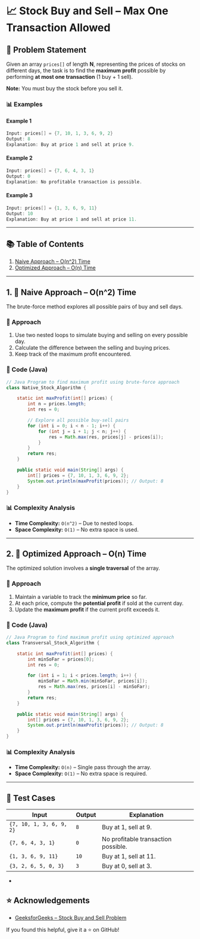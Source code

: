 # 📈 Stock Buy and Sell – Max One Transaction Allowed

## 📝 Problem Statement
Given an array `prices[]` of length **N**, representing the prices of stocks on different days, the task is to find the **maximum profit** possible by performing **at most one transaction** (1 buy + 1 sell).

**Note:** You must buy the stock before you sell it.

### 📊 Examples

#### Example 1
```java
Input: prices[] = {7, 10, 1, 3, 6, 9, 2}
Output: 8
Explanation: Buy at price 1 and sell at price 9.
```

#### Example 2
```java
Input: prices[] = {7, 6, 4, 3, 1}
Output: 0
Explanation: No profitable transaction is possible.
```

#### Example 3
```java
Input: prices[] = {1, 3, 6, 9, 11}
Output: 10
Explanation: Buy at price 1 and sell at price 11.
```

---

## 📚 Table of Contents

1. [Naive Approach – O(n^2) Time](#1-naive-approach)
2. [Optimized Approach – O(n) Time](#2-optimized-approach)

---

## 1. 🐢 Naive Approach – O(n^2) Time
The brute-force method explores all possible pairs of buy and sell days.

### 🧠 Approach
1. Use two nested loops to simulate buying and selling on every possible day.
2. Calculate the difference between the selling and buying prices.
3. Keep track of the maximum profit encountered.

### 📜 Code (Java)
```java
// Java Program to find maximum profit using brute-force approach
class Native_Stock_Algorithm {

    static int maxProfit(int[] prices) {
        int n = prices.length;
        int res = 0;

        // Explore all possible buy-sell pairs
        for (int i = 0; i < n - 1; i++) {
            for (int j = i + 1; j < n; j++) {
                res = Math.max(res, prices[j] - prices[i]);
            }
        }
        return res;
    }

    public static void main(String[] args) {
        int[] prices = {7, 10, 1, 3, 6, 9, 2};
        System.out.println(maxProfit(prices)); // Output: 8
    }
}
```

### 📊 Complexity Analysis
- **Time Complexity:** `O(n^2)` – Due to nested loops.
- **Space Complexity:** `O(1)` – No extra space is used.

---

## 2. 🚀 Optimized Approach – O(n) Time
The optimized solution involves a **single traversal** of the array.

### 🧠 Approach
1. Maintain a variable to track the **minimum price** so far.
2. At each price, compute the **potential profit** if sold at the current day.
3. Update the **maximum profit** if the current profit exceeds it.

### 📜 Code (Java)
```java
// Java Program to find maximum profit using optimized approach
class Transversal_Stock_Algorithm {

    static int maxProfit(int[] prices) {
        int minSoFar = prices[0];
        int res = 0;

        for (int i = 1; i < prices.length; i++) {
            minSoFar = Math.min(minSoFar, prices[i]);
            res = Math.max(res, prices[i] - minSoFar);
        }
        return res;
    }

    public static void main(String[] args) {
        int[] prices = {7, 10, 1, 3, 6, 9, 2};
        System.out.println(maxProfit(prices)); // Output: 8
    }
}
```

### 📊 Complexity Analysis
- **Time Complexity:** `O(n)` – Single pass through the array.
- **Space Complexity:** `O(1)` – No extra space is required.

---

## 🧪 Test Cases
| Input                          | Output | Explanation                           |
|--------------------------------|--------|---------------------------------------|
| `{7, 10, 1, 3, 6, 9, 2}`       | `8`    | Buy at 1, sell at 9.                 |
| `{7, 6, 4, 3, 1}`              | `0`    | No profitable transaction possible.   |
| `{1, 3, 6, 9, 11}`             | `10`   | Buy at 1, sell at 11.                |
| `{3, 2, 6, 5, 0, 3}`           | `3`    | Buy at 0, sell at 3.                 |

-
## ⭐ Acknowledgements
- [GeeksforGeeks – Stock Buy and Sell Problem](https://www.geeksforgeeks.org/)

If you found this helpful, give it a ⭐ on GitHub!

